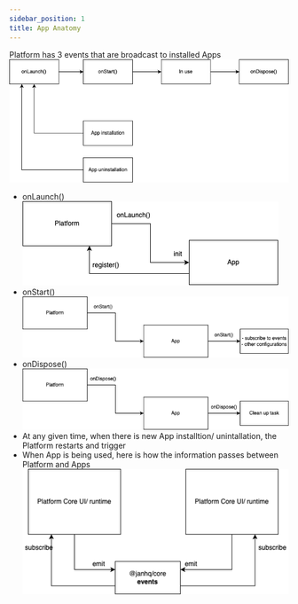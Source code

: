 ```yaml
---
sidebar_position: 1
title: App Anatomy
---
```


Platform has 3 events that are broadcast to installed Apps
![Platform events](img/app-anatomy-4.drawio.png)
- onLaunch()
![Platform onLaunch()](img/app-anatomy-1.drawio.png)
- onStart()
![Platform onStart()](img/app-anatomy-2.drawio.png)
- onDispose()
![Platform onDispose()](img/app-anatomy-3.drawio.png)
- At any given time, when there is new App installtion/ unintallation, the Platform restarts and trigger
- When App is being used, here is how the information passes between Platform and Apps
![Communication](img/app-anatomy-5.drawio.png)